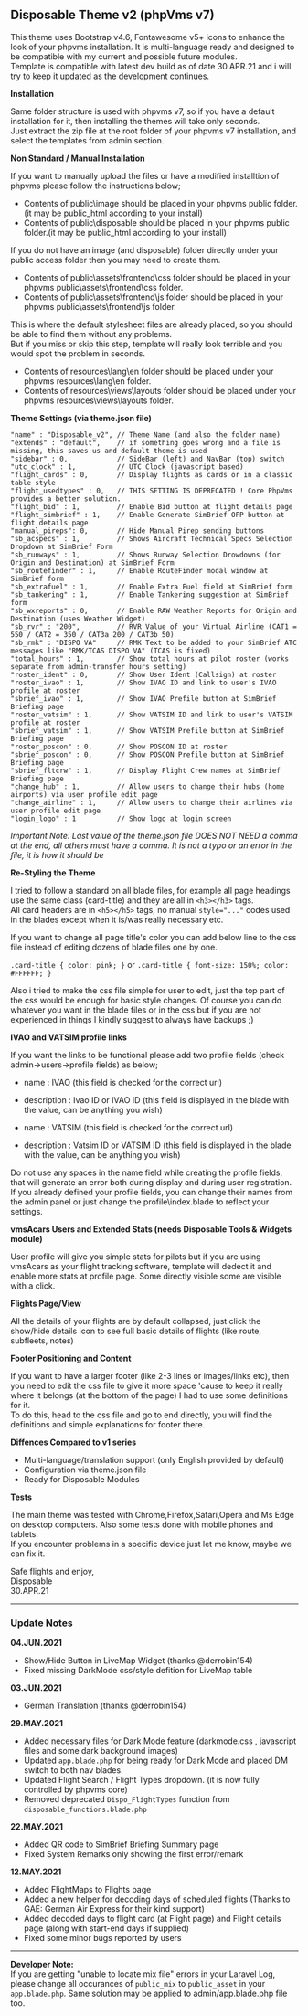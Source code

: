 ## Disposable Theme v2 (phpVms v7)

This theme uses Bootstrap v4.6, Fontawesome v5+ icons to enhance the look of your phpvms installation. It is multi-language ready and designed to be compatible with my current and possible future modules.  
Template is compatible with latest dev build as of date 30.APR.21 and i will try to keep it updated as the development continues.

**Installation**

Same folder structure is used with phpvms v7, so if you have a default installation for it, then installing the themes will take only seconds.  
Just extract the zip file at the root folder of your phpvms v7 installation, and select the templates from admin section.

**Non Standard / Manual Installation**

If you want to manually upload the files or have a modified installtion of phpvms please follow the instructions below;
* Contents of public\image should be placed in your phpvms public folder.(it may be public_html according to your install)
* Contents of public\disposable should be placed in your phpvms public folder.(it may be public_html according to your install)

If you do not have an image (and disposable) folder directly under your public access folder then you may need to create them.
* Contents of public\assets\frontend\css folder should be placed in your phpvms public\assets\frontend\css folder.
* Contents of public\assets\frontend\js folder should be placed in your phpvms public\assets\frontend\js folder.

This is where the default stylesheet files are already placed, so you should be able to find them without any problems.  
But if you miss or skip this step, template will really look terrible and you would spot the problem in seconds.

* Contents of resources\lang\en folder should be placed under your phpvms resources\lang\en folder.
* Contents of resources\views\layouts folder should be placed under your phpvms resources\views\layouts folder.

**Theme Settings (via theme.json file)**
```
"name" : "Disposable_v2", // Theme Name (and also the folder name)
"extends" : "default",    // if something goes wrong and a file is missing, this saves us and default theme is used
"sidebar" : 0,            // SideBar (left) and NavBar (top) switch
"utc_clock" : 1,          // UTC Clock (javascript based)
"flight_cards" : 0,       // Display flights as cards or in a classic table style 
"flight_usedtypes" : 0,   // THIS SETTING IS DEPRECATED ! Core PhpVms provides a better solution.
"flight_bid" : 1,         // Enable Bid button at flight details page
"flight_simbrief" : 1,    // Enable Generate SimBrief OFP button at flight details page
"manual_pireps": 0,       // Hide Manual Pirep sending buttons
"sb_acspecs" : 1,         // Shows Aircraft Technical Specs Selection Dropdown at SimBrief Form
"sb_runways" : 1,         // Shows Runway Selection Drowdowns (for Origin and Destination) at SimBrief Form
"sb_routefinder" : 1,     // Enable RouteFinder modal window at SimBrief form
"sb_extrafuel" : 1,       // Enable Extra Fuel field at SimBrief form
"sb_tankering" : 1,       // Enable Tankering suggestion at SimBrief form
"sb_wxreports" : 0,       // Enable RAW Weather Reports for Origin and Destination (uses Weather Widget)
"sb_rvr" : "200",         // RVR Value of your Virtual Airline (CAT1 = 550 / CAT2 = 350 / CAT3a 200 / CAT3b 50)
"sb_rmk" : "DISPO VA"     // RMK Text to be added to your SimBrief ATC messages like "RMK/TCAS DISPO VA" (TCAS is fixed)
"total_hours" : 1,        // Show total hours at pilot roster (works separate from admin-transfer hours setting)
"roster_ident" : 0,       // Show User Ident (Callsign) at roster
"roster_ivao" : 1,        // Show IVAO ID and link to user's IVAO profile at roster
"sbrief_ivao" : 1,        // Show IVAO Prefile button at SimBrief Briefing page
"roster_vatsim" : 1,      // Show VATSIM ID and link to user's VATSIM profile at roster 
"sbrief_vatsim" : 1,      // Show VATSIM Prefile button at SimBrief Briefing page
"roster_poscon" : 0,      // Show POSCON ID at roster
"sbrief_poscon" : 0,      // Show POSCON Prefile button at SimBrief Briefing page
"sbrief_fltcrw" : 1,      // Display Flight Crew names at SimBrief Briefing page
"change_hub" : 1,         // Allow users to change their hubs (home airports) via user profile edit page 
"change_airline" : 1,     // Allow users to change their airlines via user profile edit page
"login_logo" : 1          // Show logo at login screen
```
*Important Note: Last value of the theme.json file DOES NOT NEED a comma at the end, all others must have a comma.*
*It is not a typo or an error in the file, it is how it should be*

**Re-Styling the Theme**

I tried to follow a standard on all blade files, for example all page headings use the same class (card-title) and they are all in `<h3></h3>` tags.  
All card headers are in `<h5></h5>` tags, no manual `style="..."` codes used in the blades except when it is/was really necessary etc.

If you want to change all page title's color you can add below line to the css file instead of editing dozens of blade files one by one.

`.card-title { color: pink; }` or `.card-title { font-size: 150%; color: #FFFFFF; }`

Also i tried to make the css file simple for user to edit, just the top part of the css would be enough for basic style changes. Of course you can do whatever you want in the blade files or in the css but if you are not experienced in things I kindly suggest to always have backups ;)

**IVAO and VATSIM profile links**

If you want the links to be functional please add two profile fields (check admin->users->profile fields) as below;

* name        : IVAO (this field is checked for the correct url)
* description : Ivao ID or IVAO ID (this field is displayed in the blade with the value, can be anything you wish)

* name        : VATSIM (this field is checked for the correct url)
* description : Vatsim ID or VATSIM ID (this field is displayed in the blade with the value, can be anything you wish)

Do not use any spaces in the name field while creating the profile fields, that will generate an error both during display and during user registration.  
If you already defined your profile fields, you can change their names from the admin panel or just change the profile\index.blade to reflect your settings.

**vmsAcars Users and Extended Stats (needs Disposable Tools & Widgets module)**

User profile will give you simple stats for pilots but if you are using vmsAcars as your flight tracking software, template will dedect it and enable more stats at profile page. Some directly visible some are visible with a click.

**Flights Page/View**

All the details of your flights are by default collapsed, just click the show/hide details icon to see full basic details of flights (like route, subfleets, notes)

**Footer Positioning and Content**

If you want to have a larger footer (like 2-3 lines or images/links etc), then you need to edit the css file to give it more space 'cause to keep it really where it belongs (at the bottom of the page) I had to use some definitions for it.  
To do this, head to the css file and go to end directly, you will find the definitions and simple explanations for footer there. 

**Diffences Compared to v1 series**

* Multi-language/translation support (only English provided by default)
* Configuration via theme.json file
* Ready for Disposable Modules

**Tests**

The main theme was tested with Chrome,Firefox,Safari,Opera and Ms Edge on desktop computers. Also some tests done with mobile phones and tablets.  
If you encounter problems in a specific device just let me know, maybe we can fix it.

Safe flights and enjoy,  
Disposable  
30.APR.21  

---

### Update Notes

**04.JUN.2021**
* Show/Hide Button in LiveMap Widget (thanks @derrobin154)
* Fixed missing DarkMode css/style defition for LiveMap table

**03.JUN.2021**
* German Translation (thanks @derrobin154)

**29.MAY.2021**
* Added necessary files for Dark Mode feature (darkmode.css , javascript files and some dark background images)
* Updated `app.blade.php` for being ready for Dark Mode and placed DM switch to both nav blades.
* Updated Flight Search / Flight Types dropdown. (it is now fully controlled by phpvms core)
* Removed deprecated `Dispo_FlightTypes` function from `disposable_functions.blade.php`

**22.MAY.2021**
* Added QR code to SimBrief Briefing Summary page
* Fixed System Remarks only showing the first error/remark

**12.MAY.2021**
* Added FlightMaps to Flights page
* Added a new helper for decoding days of scheduled flights (Thanks to GAE: German Air Express for their kind support)
* Added decoded days to flight card (at Flight page) and Flight details page (along with start-end days if supplied)
* Fixed some minor bugs reported by users

---

**Developer Note:**  
If you are getting "unable to locate mix file" errors in your Laravel Log, please change all occurances of `public_mix` to `public_asset` in your `app.blade.php`. Same solution may be applied to admin/app.blade.php file too.
